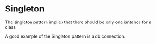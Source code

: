 # Singleton

The singleton pattern implies that there should be only one isntance for a class.

A good example of the Singleton pattern is a db connection.
